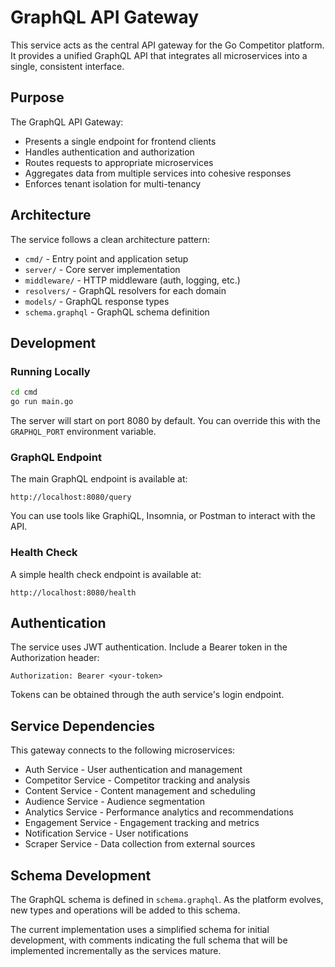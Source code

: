 # GraphQL API Gateway

This service acts as the central API gateway for the Go Competitor platform. It provides a unified GraphQL API that integrates all microservices into a single, consistent interface.

## Purpose

The GraphQL API Gateway:

- Presents a single endpoint for frontend clients
- Handles authentication and authorization
- Routes requests to appropriate microservices
- Aggregates data from multiple services into cohesive responses
- Enforces tenant isolation for multi-tenancy

## Architecture

The service follows a clean architecture pattern:

- `cmd/` - Entry point and application setup
- `server/` - Core server implementation
- `middleware/` - HTTP middleware (auth, logging, etc.)
- `resolvers/` - GraphQL resolvers for each domain
- `models/` - GraphQL response types
- `schema.graphql` - GraphQL schema definition

## Development

### Running Locally

```bash
cd cmd
go run main.go
```

The server will start on port 8080 by default. You can override this with the `GRAPHQL_PORT` environment variable.

### GraphQL Endpoint

The main GraphQL endpoint is available at:

```
http://localhost:8080/query
```

You can use tools like GraphiQL, Insomnia, or Postman to interact with the API.

### Health Check

A simple health check endpoint is available at:

```
http://localhost:8080/health
```

## Authentication

The service uses JWT authentication. Include a Bearer token in the Authorization header:

```
Authorization: Bearer <your-token>
```

Tokens can be obtained through the auth service's login endpoint.

## Service Dependencies

This gateway connects to the following microservices:

- Auth Service - User authentication and management
- Competitor Service - Competitor tracking and analysis
- Content Service - Content management and scheduling
- Audience Service - Audience segmentation
- Analytics Service - Performance analytics and recommendations
- Engagement Service - Engagement tracking and metrics
- Notification Service - User notifications
- Scraper Service - Data collection from external sources

## Schema Development

The GraphQL schema is defined in `schema.graphql`. As the platform evolves, new types and operations will be added to this schema.

The current implementation uses a simplified schema for initial development, with comments indicating the full schema that will be implemented incrementally as the services mature. 